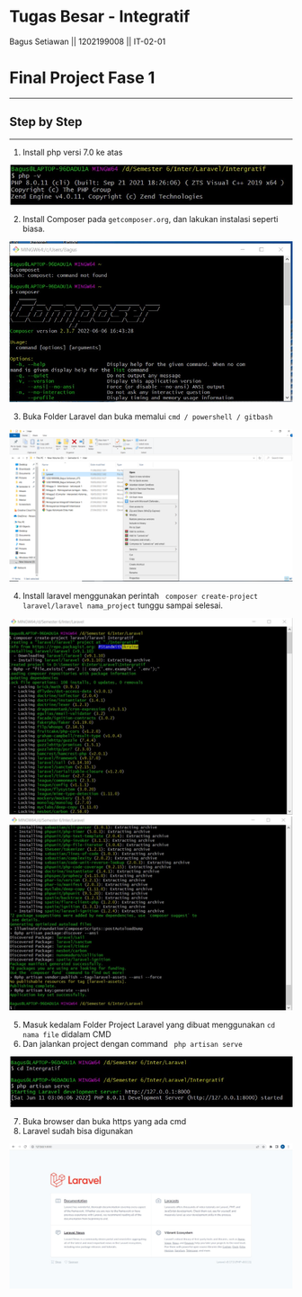 #  Tugas Besar - Integratif
Bagus Setiawan || 1202199008 || IT-02-01

# Final Project Fase 1
------

## Step by Step

------
1. Install php versi 7.0 ke atas

![PHP](1/Php.jpg)

2. Install Composer pada ```getcomposer.org```, dan lakukan instalasi seperti biasa.

![Composer](1/Composer.jpg)
  
3. Buka Folder Laravel dan buka memalui ```cmd / powershell / gitbash```

![CMD](https://github.com/bscom976/Integratif-IT0201-1202199008/blob/190113d2617f64ec5fcd3abf7aba68552e884803/1/Screenshot%20(345).png)

4. Install laravel menggunakan perintah ``` composer create-project laravel/laravel nama_project``` tunggu sampai selesai.

![Install1](1/Install_laravel.jpg)
![Install2](1/Install_laravel2.jpg)

5. Masuk kedalam Folder Project Laravel yang dibuat menggunakan ```cd nama file``` didalam CMD
6. Dan jalankan project dengan command ``` php artisan serve```

![Intall3](1/Install_laravel3.jpg)

7. Buka browser dan buka https yang ada cmd
8. Laravel sudah bisa digunakan

![Laravel](1/laravel.jpg)

